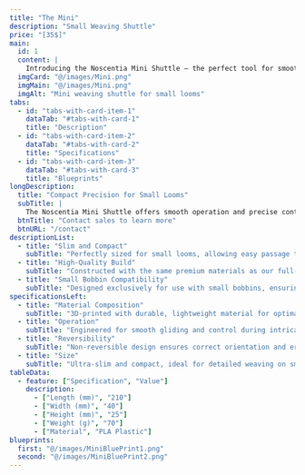 ```yaml
---
title: "The Mini"
description: "Small Weaving Shuttle"
price: "[35$]"
main:
  id: 1
  content: |
    Introducing the Noscentia Mini Shuttle – the perfect tool for smooth and precise weaving on small looms. Crafted with the same high-quality materials as our full-size shuttles, it is designed specifically for small bobbins and delicate projects.
  imgCard: "@/images/Mini.png"
  imgMain: "@/images/Mini.png"
  imgAlt: "Mini weaving shuttle for small looms"
tabs:
  - id: "tabs-with-card-item-1"
    dataTab: "#tabs-with-card-1"
    title: "Description"
  - id: "tabs-with-card-item-2"
    dataTab: "#tabs-with-card-2"
    title: "Specifications"
  - id: "tabs-with-card-item-3"
    dataTab: "#tabs-with-card-3"
    title: "Blueprints"
longDescription:
  title: "Compact Precision for Small Looms"
  subTitle: |
    The Noscentia Mini Shuttle offers smooth operation and precise control for small loom projects. Its ultra-slim design is optimized for small bobbins, maintaining the same exceptional quality as our larger models.
  btnTitle: "Contact sales to learn more"
  btnURL: "/contact"
descriptionList:
  - title: "Slim and Compact"
    subTitle: "Perfectly sized for small looms, allowing easy passage through tight sheds with precision."
  - title: "High-Quality Build"
    subTitle: "Constructed with the same premium materials as our full-size shuttles for lasting performance."
  - title: "Small Bobbin Compatibility"
    subTitle: "Designed exclusively for use with small bobbins, ensuring a perfect fit and smooth weaving."
specificationsLeft:
  - title: "Material Composition"
    subTitle: "3D-printed with durable, lightweight material for optimal handling and reduced fatigue."
  - title: "Operation"
    subTitle: "Engineered for smooth gliding and control during intricate weaving tasks."
  - title: "Reversibility"
    subTitle: "Non-reversible design ensures correct orientation and ergonomic use."
  - title: "Size"
    subTitle: "Ultra-slim and compact, ideal for detailed weaving on smaller looms."
tableData:
  - feature: ["Specification", "Value"]
    description:
      - ["Length (mm)", "210"]
      - ["Width (mm)", "40"]
      - ["Height (mm)", "25"]
      - ["Weight (g)", "70"]
      - ["Material", "PLA Plastic"] 
blueprints:
  first: "@/images/MiniBluePrint1.png"
  second: "@/images/MiniBluePrint2.png"   
---
```

